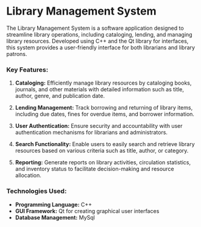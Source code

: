 
# Library Management System

The Library Management System is a software application designed to streamline library operations, including cataloging, lending, and managing library resources. Developed using C++ and the Qt library for interfaces, this system provides a user-friendly interface for both librarians and library patrons.

### Key Features:

1. **Cataloging:** Efficiently manage library resources by cataloging books, journals, and other materials with detailed information such as title, author, genre, and publication date.

2. **Lending Management:** Track borrowing and returning of library items, including due dates, fines for overdue items, and borrower information.

3. **User Authentication:** Ensure security and accountability with user authentication mechanisms for librarians and administrators.

4. **Search Functionality:** Enable users to easily search and retrieve library resources based on various criteria such as title, author, or category.

5. **Reporting:** Generate reports on library activities, circulation statistics, and inventory status to facilitate decision-making and resource allocation.

### Technologies Used:

- **Programming Language:** C++
- **GUI Framework:** Qt for creating graphical user interfaces
- **Database Management:** MySql

